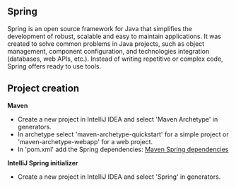 ## Spring

Spring is an open source framework for Java that simplifies the development of robust, scalable and easy to maintain applications. It was created to solve common problems in Java projects, such as object management, component configuration, and technologies integration (databases, web APIs, etc.). Instead of writing repetitive or complex code, Spring offers ready to use tools.

## Project creation

**Maven**

- Create a new project in IntelliJ IDEA and select 'Maven Archetype' in generators.
- In archetype select 'maven-archetype-quickstart' for a simple project or 'maven-archetype-webapp' for a web project.
- In 'pom.xml' add the Spring dependencies: <a href="https://mvnrepository.com/artifact/org.springframework" target="_blank">Maven Spring dependencies</a>

**IntelliJ Spring initializer**

- Create a new project in IntelliJ IDEA and select 'Spring' in generators.